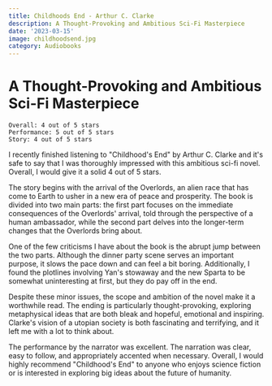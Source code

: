 ```yaml
---
title: Childhoods End - Arthur C. Clarke
description: A Thought-Provoking and Ambitious Sci-Fi Masterpiece
date: '2023-03-15'
image: childhoodsend.jpg
category: Audiobooks
---
```


# A Thought-Provoking and Ambitious Sci-Fi Masterpiece

```
Overall: 4 out of 5 stars
Performance: 5 out of 5 stars
Story: 4 out of 5 stars
```
I recently finished listening to "Childhood's End" by Arthur C. Clarke and it's safe to say that I was thoroughly impressed with this ambitious sci-fi novel. Overall, I would give it a solid 4 out of 5 stars.

The story begins with the arrival of the Overlords, an alien race that has come to Earth to usher in a new era of peace and prosperity. The book is divided into two main parts: the first part focuses on the immediate consequences of the Overlords' arrival, told through the perspective of a human ambassador, while the second part delves into the longer-term changes that the Overlords bring about.

One of the few criticisms I have about the book is the abrupt jump between the two parts. Although the dinner party scene serves an important purpose, it slows the pace down and can feel a bit boring. Additionally, I found the plotlines involving Yan's stowaway and the new Sparta to be somewhat uninteresting at first, but they do pay off in the end.

Despite these minor issues, the scope and ambition of the novel make it a worthwhile read. The ending is particularly thought-provoking, exploring metaphysical ideas that are both bleak and hopeful, emotional and inspiring. Clarke's vision of a utopian society is both fascinating and terrifying, and it left me with a lot to think about.

The performance by the narrator was excellent. The narration was clear, easy to follow, and appropriately accented when necessary. Overall, I would highly recommend "Childhood's End" to anyone who enjoys science fiction or is interested in exploring big ideas about the future of humanity.